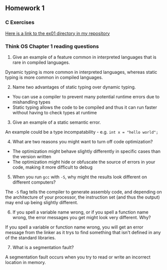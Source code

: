 ## Homework 1

### C Exercises

[Here is a link to the ex01 directory in my repository](https://github.com/phuston/ExercisesInC/tree/master/exercises/ex01)

### Think OS Chapter 1 reading questions

1) Give an example of a feature common in interpreted languages that is rare in compiled languages.

Dynamic typing is more common in interpreted languages, whereas static typing is more common in compiled languages.

2) Name two advantages of static typing over dynamic typing.

- You can use a compiler to prevent many potential runtime errors due to mishandling types
- Static typing allows the code to be compiled and thus it can run faster without having to check types at runtime

3) Give an example of a static semantic error.

An example could be a type incompatability - e.g. `int x = "hello world";`

4) What are two reasons you might want to turn off code optimization?

- The optimization might behave slightly differently in specific cases than the version written
- The optimization might hide or obfuscate the source of errors in your code, making it more difficult to debug

5) When you run `gcc` with `-S`, why might the results look different on different computers?

The `-S` flag tells the compiler to generate assembly code, and depending on the architecture of your processor, the instruction set (and thus the output) may end up being slightly different.

6) If you spell a variable name wrong, or if you spell a function name wrong, the error messages 
you get might look very different.  Why?

If you spell a variable or function name wrong, you will get an error message from the linker as it trys to find something that isn't defined in any of the standard libraries.

7) What is a segmentation fault?

A segmentation fault occurs when you try to read or write an incorrect location in memory. 
